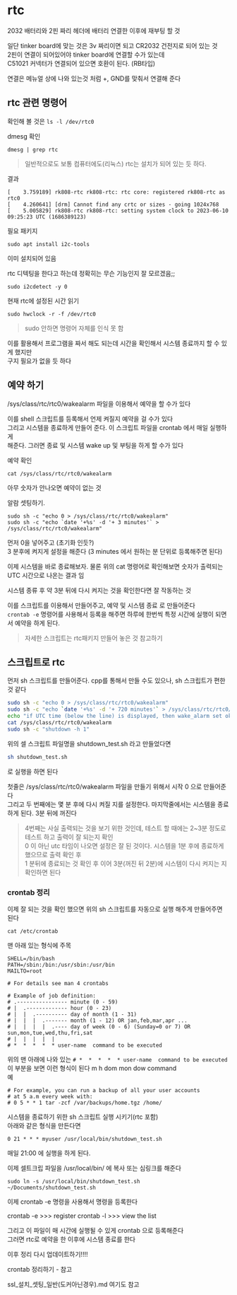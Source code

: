 # rtc
2032 배터리와 2핀 짜리 헤더에 배터리 연결한 이후에 재부팅 할 것

일단 tinker board에 맞는 것은 3v 짜리이면 되고 CR2032 건전지로 되어 있는 것  
2핀이 연결이 되어있어야 tinker board에 연결할 수가 있는데   
C51021 커넥터가 연결되어 있으면 호환이 된다. (RB타입)   

연결은 메뉴얼 상에 나와 있는것 처럼 +, GND를 맞춰서 연결해 준다 

## rtc 관련 명령어
확인해 볼 것은 
`ls -l /dev/rtc0`

dmesg 확인
```
dmesg | grep rtc
```

> 일반적으로도 보통 컴퓨터에도(리눅스) rtc는 설치가 되어 있는 듯 하다. 

결과 
```
[    3.759189] rk808-rtc rk808-rtc: rtc core: registered rk808-rtc as rtc0
[    4.260641] [drm] Cannot find any crtc or sizes - going 1024x768
[    5.005829] rk808-rtc rk808-rtc: setting system clock to 2023-06-10 09:25:23 UTC (1686389123)
```

필요 패키지
```
sudo apt install i2c-tools
```
이미 설치되어 있음


rtc 디텍팅을 한다고 하는데 정확히는 무슨 기능인지 잘 모르겠음;;  
```
sudo i2cdetect -y 0
```

현재 rtc에 설정된 시간 읽기
```
sudo hwclock -r -f /dev/rtc0
```

> sudo 안하면 명령어 자체를 인식 못 함

이를 활용해서 프로그램을 짜서 해도 되는데 시간을 확인해서 시스템 종료까지 할 수 있게 했지만  
구지 필요가 없을 듯 하다


## 예약 하기
/sys/class/rtc/rtc0/wakealarm 파일을 이용해서 예약을 할 수가 있다  

이를 shell 스크립트를 등록해서 언제 켜질지 예약을 걸 수가 있다   
그리고 시스템을 종료하게 만들어 준다. 이 스크립트 파일을 crontab 에서 매일 실행하게  
해준다. 그러면 종료 및 시스템 wake up 및 부팅을 하게 할 수가 있다  

예약 확인
```
cat /sys/class/rtc/rtc0/wakealarm
```

아무 숫자가 안나오면 예약이 없는 것

알람 셋팅하기.
```
sudo sh -c "echo 0 > /sys/class/rtc/rtc0/wakealarm" 
sudo sh -c "echo `date '+%s' -d '+ 3 minutes'` > /sys/class/rtc/rtc0/wakealarm"
```
먼저 0을 넣어주고 (초기화 인듯?)  
3 분후에 켜지게 설정을 해준다 (3 minutes 에서 원하는 분 단위로 등록해주면 된다)   

이제 시스템을 바로 종료해보자. 물론 위의 cat 명령어로 확인해보면 숫자가 출력되는 UTC 시간으로 나온는 결과 임

시스템 종류 후 약 3분 뒤에 다시 켜지는 것을 확인한다면 잘 작동하는 것

이를 스크립트를 이용해서 만들어주고, 예약 및 시스템 종료 로 만들어준다   
`crontab -e` 명령어를 사용해서 등록을 해주면 하루에 한번씩 특정 시간에 실행이 되면서 예약을 하게 된다.   

> 자세한 스크립트는 rtc패키지 만들어 놓은 것 참고하기  


## 스크립트로 rtc 
먼저 sh 스크립트를 만들어준다. cpp를 통해서 만들 수도 있으나, sh 스크립트가 편한 것 같다   

```sh
sudo sh -c "echo 0 > /sys/class/rtc/rtc0/wakealarm"
sudo sh -c "echo `date '+%s' -d '+ 720 minutes'` > /sys/class/rtc/rtc0/wakealarm"
echo "if UTC time (below the line) is displayed, then wake_alarm set ok"
cat /sys/class/rtc/rtc0/wakealarm
sudo sh -c "shutdown -h 1"
```

위의 셀 스크립트 파일명을 shutdown_test.sh 라고 만들었다면  
```sh
sh shutdown_test.sh
```   
로 실행을 하면 된다   

첫줄은 /sys/class/rtc/rtc0/wakealarm 파일을 만들기 위해서 시작  0 으로 만들어준다   
그리고 두 번째에는 몇 분 후에 다시 켜질 지를 설정한다. 마지막줄에서는 시스템을 종료하게 된다. 3분 뒤에 꺼진다  

> 4번째는 사실 출력되는 것을 보기 위한 것인데, 테스트 할 때에는 2~3분 정도로 테스트 하고 출력이 잘 되는지 확인   
0 이 아닌 utc 타임이 나오면 설정은 잘 된 것이다. 시스템을 1분 후에 종료하게 했으므로 출력 확인 후   
1 분뒤에 종료되는 것 확인 후 이어 3분(꺼진 뒤 2분)에 시스템이 다시 켜지는 지 확인하면 된다   


### crontab 정리
이제 잘 되는 것을 확인 했으면 위의 sh 스크립트를 자동으로 실행 해주게 만들어주면 된다   

`cat /etc/crontab`

맨 아래 있는 형식에 주목
```
SHELL=/bin/bash
PATH=/sbin:/bin:/usr/sbin:/usr/bin
MAILTO=root

# For details see man 4 crontabs

# Example of job definition:
# .---------------- minute (0 - 59)
# |  .------------- hour (0 - 23)
# |  |  .---------- day of month (1 - 31)
# |  |  |  .------- month (1 - 12) OR jan,feb,mar,apr ...
# |  |  |  |  .---- day of week (0 - 6) (Sunday=0 or 7) OR sun,mon,tue,wed,thu,fri,sat
# |  |  |  |  |
# *  *  *  *  * user-name  command to be executed
```

위의 맨 아래에 나와 있는 `# *  *  *  *  * user-name  command to be executed` 이 부분을 보면 
이런 형식이 된다  m h dom mon dow command   
예 
```
# For example, you can run a backup of all your user accounts
# at 5 a.m every week with:
# 0 5 * * 1 tar -zcf /var/backups/home.tgz /home/
```

시스템을 종료하기 위한 sh 스크립트 실행 시키기(rtc 포함)    
아래와 같은 형식을 만든다면   
```
0 21 * * * myuser /usr/local/bin/shutdown_test.sh
```
매일 21:00 에 실행을 하게 된다.

이제 셀트크립 파일을 /usr/local/bin/ 에 복사 또는 심링크를 해준다   
```
sudo ln -s /usr/local/bin/shutdown_test.sh ~/Documents/shutdown_test.sh
```

이제 crontab -e 명령을 사용해서 명령을 등록한다   




crontab -e  >>> register
crontab -l   >>> view the list



그리고 이 파일이 매 시간에 실행될 수 있게 crontab 으로 등록해준다  
그러면 rtc로 예약을 한 이후에 시스템 종료를 한다

이후 정리 다시 업데이트하기!!!!







crontab 정리하기 - 참고 

ssl_설치_셋팅_일반(도커아닌경우).md 여기도 참고



